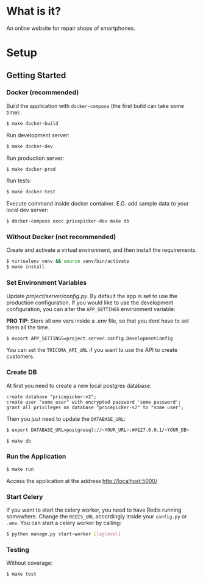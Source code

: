# What is it?
An online website for repair shops of smartphones.

# Setup
## Getting Started


### Docker (recommended)

Build the application with `docker-compose` (the first build can take some time):

```sh
$ make docker-build
```

Run development server:

```sh
$ make docker-dev
```

Run production server:

```sh
$ make docker-prod
```

Run tests:

```sh
$ make docker-test
```

Execute command inside docker container. E.G. add sample data to your local dev server:

```sh
$ docker-compose exec pricepicker-dev make db
```

### Without Docker (not recommended)

Create and activate a virtual environment, and then install the requirements.

```sh
$ virtualenv venv && source venv/bin/activate
$ make install
```

### Set Environment Variables

Update *project/server/config.py*.
By default the app is set to use the production configuration. If you would like to use the development configuration, you can alter the `APP_SETTINGS` environment variable:

**PRO TIP**: Store all env vars inside a .env file, so that you dont have to set them all the time.
```sh
$ export APP_SETTINGS=project.server.config.DevelopmentConfig
```

You can set the `TRICOMA_API_URL` if you want to use the API to create customers.

### Create DB
At first you need to create a new local postgres database:
```postgresql
create database "pricepicker-v2";
create user "some user" with encrypted password 'some password';
grant all privileges on database "pricepicker-v2" to "some user";
```

Then you just need to update the `DATABASE_URL`:
```sh
$ export DATABASE_URL=postgresql://<YOUR_URL>:#@127.0.0.1/<YOUR_DB>
```

```sh
$ make db
```

### Run the Application

```sh
$ make run
```

Access the application at the address [http://localhost:5000/](http://localhost:5000/)

### Start Celery
If you want to start the celery worker, you need to have Redis running somewhere. 
Change the `REDIS_URL` accordingly inside your `config.py` or `.env`.
You can start a celery worker by calling:

```sh
$ python manage.py start-worker [loglevel]
```

### Testing

Without coverage:

```sh
$ make test
```